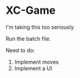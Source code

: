 # XC-Game
I'm taking this too seriously

Run the batch file.

Need to do: 
  1) Implement moves
  2) Implement a UI
  
